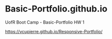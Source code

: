 # Basic-Portfolio.github.io
UofR Boot Camp - Basic-Portfolio HW 1

https://vcupierre.github.io/Responsive-Portfolio/

